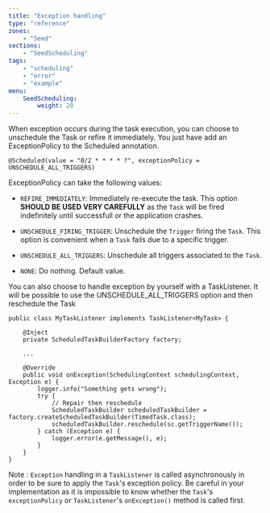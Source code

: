 ```yaml
---
title: "Exception handling"
type: "reference"
zones:
    - "Seed"
sections:
    - "SeedScheduling"
tags:
    - "scheduling"
    - "error"
    - "example"
menu:
    SeedScheduling:
        weight: 20
---
```


When exception occurs during the task execution, you can choose to unschedule the Task or refire it immediately. You just
have add an ExceptionPolicy to the Scheduled annotation.

    @Scheduled(value = "0/2 * * * * ?", exceptionPolicy = UNSCHEDULE_ALL_TRIGGERS)

ExceptionPolicy can take the following values:

- `REFIRE_IMMEDIATELY`: Immediately re-execute the task. This option **SHOULD BE USED VERY CAREFULLY** as the `Task` will be fired indefinitely until successfull or the application crashes.

- `UNSCHEDULE_FIRING_TRIGGER`: Unschedule the `Trigger` firing the `Task`. This option is convenient when a `Task` fails due
to a specific trigger.

- `UNSCHEDULE_ALL_TRIGGERS`: Unschedule all triggers associated to the `Task`.

- `NONE`: Do nothing. Default value.

You can also choose to handle exception by yourself with a TaskListener. It will be possible to use the
UNSCHEDULE_ALL_TRIGGERS option and then reschedule the Task

    public class MyTaskListener implements TaskListener<MyTask> {

        @Inject
        private ScheduledTaskBuilderFactory factory;

        ...

        @Override
        public void onException(SchedulingContext schedulingContext, Exception e) {
            logger.info("Something gets wrong");
            try {
                // Repair then reschedule
                ScheduledTaskBuilder scheduledTaskBuilder = factory.createScheduledTaskBuilder(TimedTask.class);
                scheduledTaskBuilder.reschedule(sc.getTriggerName());
            } catch (Exception e) {
                logger.error(e.getMessage(), e);
            }
        }
    }

Note : `Exception` handling in a `TaskListener` is called asynchronously in order to be sure to apply the `Task`'s exception policy. 
Be careful in your implementation as it is impossible to know whether the `Task`'s `exceptionPolicy` or `TaskListener`'s `onException()` method is called first.
